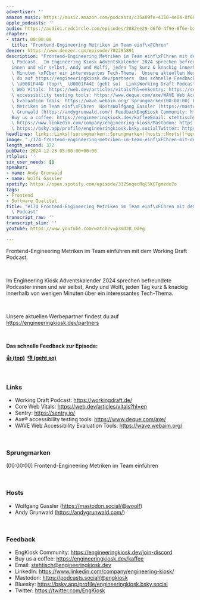 ```yaml
---
advertiser: ''
amazon_music: https://music.amazon.com/podcasts/c35a09fe-4116-4e04-8f68-77d61b112e46/episodes/6b63a105-ca72-4190-96aa-daa92e6c7984/engineering-kiosk-174-frontend-engineering-metriken-im-team-einf%C3%BChren-mit-dem-working-draft-podcast
apple_podcasts: ''
audio: https://audio1.redcircle.com/episodes/2882ee29-d6fd-4f9e-8f6e-b25b0540d3f7/stream.mp3
chapter:
- start: 00:00:00
  title: "Frontend-Engineering Metriken im Team einf\xFChren"
deezer: https://www.deezer.com/episode/702295891
description: "Frontend-Engineering Metriken im Team einf\xFChren mit dem Working Draft\
  \ Podcast.  Im Engineering Kiosk Adventskalender 2024 sprechen befreundete Podcaster\u22C5\
  innen und wir selbst, Andy und Wolfi, jeden Tag kurz & knackig innerhalb von wenigen\
  \ Minuten \xFCber ein interessantes Tech-Thema.  Unsere aktuellen Werbepartner findest\
  \ du auf https://engineeringkiosk.dev/partners  Das schnelle Feedback zur Episode:\
  \ \U0001F44D (top)\_ \U0001F44E (geht so)  LinksWorking Draft Podcast: https://workingdraft.de/Core\
  \ Web Vitals: https://web.dev/articles/vitals?hl=enSentry: https://sentry.io/Axe\xAE\
  \ accessibility testing tools: https://www.deque.com/axe/WAVE Web Accessibility\
  \ Evaluation Tools: https://wave.webaim.org/ Sprungmarken(00:00:00) Frontend-Engineering\
  \ Metriken im Team einf\xFChren  HostsWolfgang Gassler (https://mastodon.social/@woolf)Andy\
  \ Grunwald (https://andygrunwald.com/) FeedbackEngKiosk Community: https://engineeringkiosk.dev/join-discord\_\
  Buy us a coffee: https://engineeringkiosk.dev/kaffeeEmail: stehtisch@engineeringkiosk.devLinkedIn:\
  \ https://www.linkedin.com/company/engineering-kiosk/Mastodon: https://podcasts.social/@engkioskBluesky:\
  \ https://bsky.app/profile/engineeringkiosk.bsky.socialTwitter: https://twitter.com/EngKiosk"
headlines: links::Links||sprungmarken::Sprungmarken||hosts::Hosts||feedback::Feedback
image: "./174-frontend-engineering-metriken-im-team-einf\xFChren-mit-dem-working-draft-podcast.jpg"
length_second: 372
pubDate: 2024-12-23 05:00:00+00:00
rtlplus: ''
six_user_needs: []
speaker:
- name: Andy Grunwald
- name: Wolfi Gassler
spotify: https://open.spotify.com/episode/33ZSnqecRql5KCTgmzdu7o
tags:
- Frontend
- Software Qualität
title: "#174 Frontend-Engineering Metriken im Team einf\xFChren mit dem Working Draft\
  \ Podcast"
transcript_raw: ''
transcript_slim: ''
youtube: https://www.youtube.com/watch?v=p3mDJR_Qdeg

---
```

<p><span>Frontend-Engineering Metriken im Team einführen mit dem Working Draft Podcast.</span></p><p><br></p><p><span>Im Engineering Kiosk Adventskalender 2024 sprechen befreundete Podcaster⋅innen und wir selbst, Andy und Wolfi, jeden Tag kurz &amp; knackig innerhalb von wenigen Minuten über ein interessantes Tech-Thema.</span></p><p><br></p><p><span>Unsere aktuellen Werbepartner findest du auf </span><a href="https://engineeringkiosk.dev/partners">https://engineeringkiosk.dev/partners</a></p><p><br></p><p><strong>Das schnelle Feedback zur Episode:</strong></p><p><a href="https://api.openpodcast.dev/feedback/174/upvote" rel="nofollow"><strong>👍 (top)</strong></a><strong>  </strong><a href="https://api.openpodcast.dev/feedback/174/downvote" rel="nofollow"><strong>👎 (geht so)</strong></a></p><p><br></p><h3 id="links">Links</h3><ul><li><span>Working Draft Podcast: </span><a href="https://workingdraft.de/" rel="nofollow">https://workingdraft.de/</a></li><li><span>Core Web Vitals: </span><a href="https://web.dev/articles/vitals?hl=en" rel="nofollow">https://web.dev/articles/vitals?hl=en</a></li><li><span>Sentry: </span><a href="https://sentry.io/" rel="nofollow">https://sentry.io/</a></li><li><span>Axe® accessibility testing tools: </span><a href="https://www.deque.com/axe/" rel="nofollow">https://www.deque.com/axe/</a></li><li><span>WAVE Web Accessibility Evaluation Tools: </span><a href="https://wave.webaim.org/" rel="nofollow">https://wave.webaim.org/</a></li></ul><p><br></p><h3 id="sprungmarken">Sprungmarken</h3><p><span>(00:00:00) Frontend-Engineering Metriken im Team einführen</span></p><p><br></p><h3 id="hosts">Hosts</h3><ul><li><span>Wolfgang Gassler (</span><a href="https://mastodon.social/@woolf" rel="nofollow">https://mastodon.social/@woolf</a><span>)</span></li><li><span>Andy Grunwald (</span><a href="https://andygrunwald.com/" rel="nofollow">https://andygrunwald.com/</a><span>)</span></li></ul><p><br></p><h3 id="feedback">Feedback</h3><ul><li><span>EngKiosk Community: </span><a href="https://engineeringkiosk.dev/join-discord">https://engineeringkiosk.dev/join-discord</a><span> </span></li><li><span>Buy us a coffee: </span><a href="https://engineeringkiosk.dev/kaffee">https://engineeringkiosk.dev/kaffee</a></li><li><span>Email: </span><a href="mailto:stehtisch@engineeringkiosk.dev" rel="nofollow">stehtisch@engineeringkiosk.dev</a></li><li><span>LinkedIn: </span><a href="https://www.linkedin.com/company/engineering-kiosk/" rel="nofollow">https://www.linkedin.com/company/engineering-kiosk/</a></li><li><span>Mastodon: </span><a href="https://podcasts.social/@engkiosk" rel="nofollow">https://podcasts.social/@engkiosk</a></li><li><span>Bluesky: </span><a href="https://bsky.app/profile/engineeringkiosk.bsky.social" rel="nofollow">https://bsky.app/profile/engineeringkiosk.bsky.social</a></li><li><span>Twitter: </span><a href="https://twitter.com/EngKiosk" rel="nofollow">https://twitter.com/EngKiosk</a></li></ul>
